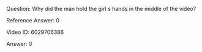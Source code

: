 Question: Why did the man hold the girl s hands in the middle of the video?

Reference Answer: 0

Video ID: 6029706386

Answer: 0

